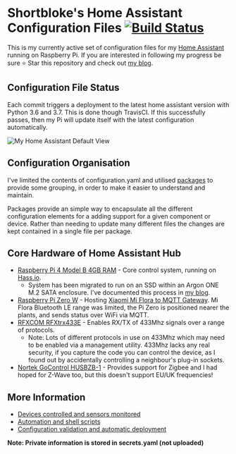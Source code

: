 # Shortbloke's Home Assistant Configuration Files [![Build Status](https://travis-ci.org/shortbloke/home_assistant_config.svg?branch=master)](https://travis-ci.org/shortbloke/home_assistant_config)

This is my currently active set of configuration files for my [Home Assistant](https://home-assistant.io) running on Raspberry Pi.
If you are interested in following my progress be sure ⭐️ Star this repository and check out [my blog](https://www.martinrowan.co.uk).

## Configuration File Status

Each commit triggers a deployment to the latest home assistant version with Python 3.6 and 3.7. This is done though TravisCI. If this successfully passes, then my Pi will update itself with the latest configuration automatically.

![My Home Assistant Default View](images/default_view.jpg)

## Configuration Organisation

I've limited the contents of configuration.yaml and utilised [packages](https://www.home-assistant.io/docs/configuration/packages/) to provide some grouping, in order to make it easier to understand and maintain.

Packages provide an simple way to encapsulate all the different configuration elements for a adding support for a given component or device. Rather than needing to update many different files the changes are kept contained in a single file per package.

## Core Hardware of Home Assistant Hub

- [Raspberry Pi 4 Model B 4GB RAM](https://amzn.to/3a4gGQc) - Core control system, running on [Hass.io](https://www.home-assistant.io/hassio/). 
   - System has been migrated to run on an SSD within an Argon ONE M.2 SATA enclosure. I've documented this process in [my blog](https://www.martinrowan.co.uk/2021/07/migrate-home-assistant-to-argon-one-m-2-ssd/).
- [Raspberry Pi Zero W](https://amzn.to/2ZLhm7d) - Hosting [Xiaomi Mi Flora to MQTT Gateway](https://github.com/ThomDietrich/miflora-mqtt-daemon). Mi Flora Bluetooth LE range was limited, the Pi Zero is positioned nearer the plants, and sends status over WiFi via MQTT.
- [RFXCOM RFXtrx433E](http://www.rfxcom.com/store/Transceivers/14103) - Enables RX/TX of 433Mhz signals over a range of protocols.
  - Note: Lots of different protocols in use on 433Mhz which may need to be enabled via a management utility. 433Mhz lacks any real security, if you capture the code you can control the device, as I found out by accidentally controlling a neighbour's plug-in sockets.
- [Nortek GoControl HUSBZB-1](https://www.nortekcontrol.com/products/2gig/husbzb-1-gocontrol-quickstick-combo/) - Provides support for Zigbee and I had hoped for Z-Wave too, but this doesn't support EU/UK frequencies!

## More Information

- [Devices controlled and sensors monitored](devices.md)
- [Automation and shell scripts](automations.md)
- [Configuration validation and automatic deployment](build_deploy.md)

**Note: Private information is stored in secrets.yaml (not uploaded)**
